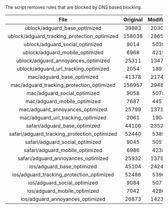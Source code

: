 The script removes rules that are blocked by DNS based blocking.


| File | Original | Modified |
|:----:|:-----:|:-----:|
| ublock/adguard_base_optimized | 39883 | 20304 |
| ublock/adguard_tracking_protection_optimized | 158038 | 28656 |
| ublock/adguard_social_optimized | 9014 | 5039 |
| ublock/adguard_mobile_optimized | 6968 | 4219 |
| ublock/adguard_annoyances_optimized | 25311 | 13471 |
| ublock/adguard_url_tracking_optimized | 2054 | 1897 |
| mac/adguard_base_optimized | 41378 | 21742 |
| mac/adguard_tracking_protection_optimized | 158957 | 29483 |
| mac/adguard_social_optimized | 9058 | 5075 |
| mac/adguard_mobile_optimized | 7687 | 4457 |
| mac/adguard_annoyances_optimized | 25799 | 13718 |
| mac/adguard_url_tracking_optimized | 2061 | 1904 |
| safari/adguard_base_optimized | 44106 | 23527 |
| safari/adguard_tracking_protection_optimized | 52440 | 5389 |
| safari/adguard_social_optimized | 9045 | 5057 |
| safari/adguard_mobile_optimized | 6986 | 4238 |
| safari/adguard_annoyances_optimized | 25932 | 13794 |
| ios/adguard_base_optimized | 45104 | 24249 |
| ios/adguard_tracking_protection_optimized | 52486 | 5396 |
| ios/adguard_social_optimized | 9084 | 5077 |
| ios/adguard_mobile_optimized | 7042 | 4280 |
| ios/adguard_annoyances_optimized | 26873 | 14237 |